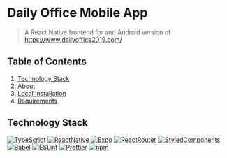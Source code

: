 # Daily Office Mobile App

> A React Native frontend for and Android version of https://www.dailyoffice2019.com/

## Table of Contents

1. [Technology Stack](#technology-stack)
1. [About](#about)
1. [Local Installation](#local-installation)
1. [Requirements](#requirements)

## Technology Stack

[![TypeScript](https://img.shields.io/badge/-TypeScript-3178C6?logo=TypeScript&logoColor=fff)](https://www.typescriptlang.org/)
[![ReactNative](https://img.shields.io/badge/-React%20Native-61DAFB?logo=react&logoColor=000)](https://reactnative.dev/)
[![Expo](https://img.shields.io/badge/-Expo-000020?logo=Expo&logoColor=fff)](https://expo.io/)
[![ReactRouter](https://img.shields.io/badge/-React%20Router-CA4245?logo=React%20Router&logoColor=fff)](https://reactrouter.com/)
[![StyledComponents](https://img.shields.io/badge/-Styled%20Components-DB7093?logo=styled-components&logoColor=9C653D)](https://styled-components.com/)
[![Babel](https://img.shields.io/badge/-Babel-030301?logo=babel)](https://babeljs.io/)
[![ESLint](https://img.shields.io/badge/-ESLint-4B32C3?logo=eslint)](https://eslint.org/)
[![Prettier](https://img.shields.io/badge/-Prettier-24292e?logo=prettier)](https://prettier.io/)
[![npm](https://img.shields.io/badge/-npm-CB3837?logo=npm)](https://www.npmjs.com/)
